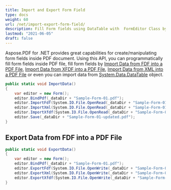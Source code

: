 ```yaml
---
title: Import and Export Form Field
type: docs
weight: 60
url: /net/import-export-form-field/
description: Fill Form fields using DataTable with  FormEditor Class by Aspose.PDF for .NET
lastmod: "2021-06-05"
draft: false
---
```


Aspose.PDF for .NET provides great capabilities for create/manipulating form fields inside PDF document. Using this API, you can programmatically fill form fields inside PDF file, fill form fields by [Import Data from FDF into a PDF File](/pdf/net/import-and-export-data/), [Import Data from XFDF into a PDF File](/pdf/net/import-and-export-data/), [Import Data from XML into a PDF File](/pdf/net/import-and-export-data/) or even you can import data from [System.Data.DataTable](https://reference.aspose.com/pdf/net/aspose.pdf.table/importdatatable/methods/1) object.

```csharp
public static void ImportData()
{
    var editor = new Form();
    editor.BindPdf(_dataDir + "Sample-Form-01.pdf");
    editor.ImportFdf(System.IO.File.OpenRead(_dataDir + "Sample-Form-01-upd.fdf"));
    editor.ImportXml(System.IO.File.OpenRead(_dataDir + "Sample-Form-01-upd.xml"));
    editor.ImportXfdf(System.IO.File.OpenRead(_dataDir + "Sample-Form-01-upd.xfdf"));
    editor.Save(_dataDir + "Sample-Form-01-updated.pdf");
}
```

## Export Data from FDF into a PDF File

```csharp
public static void ExportData()
{
    var editor = new Form();
    editor.BindPdf(_dataDir + "Sample-Form-01.pdf");
    editor.ExportFdf(System.IO.File.OpenWrite(_dataDir + "Sample-Form-01-mod.fdf"));
    editor.ExportXml(System.IO.File.OpenWrite(_dataDir + "Sample-Form-01-mod.xml"));
    editor.ExportXfdf(System.IO.File.OpenWrite(_dataDir + "Sample-Form-01-mod.xfdf"));
}
```

